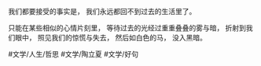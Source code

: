 我们都要接受的事实是，
我们永远都回不到过去的生活里了。

只能在某些相似的心情片刻里，
等待过去的光经过重重叠叠的雾与暗，
折射到我们眼中，
照见我们的惊慌与失去，
然后如白色的马，
没入黑暗。

#文学/人生/哲思  #文学/陶立夏 #文学/好句 